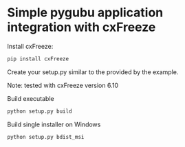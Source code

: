 # Simple pygubu application integration with cxFreeze

Install cxFreeze:

```bash
pip install cxFreeze
```

Create your setup.py similar to the provided by the example.

Note: tested with cxFreeze version 6.10

Build executable

```bash
python setup.py build
```

Build single installer on Windows

```bash
python setup.py bdist_msi
```
